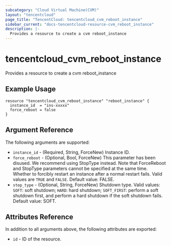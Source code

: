 ```yaml
---
subcategory: "Cloud Virtual Machine(CVM)"
layout: "tencentcloud"
page_title: "TencentCloud: tencentcloud_cvm_reboot_instance"
sidebar_current: "docs-tencentcloud-resource-cvm_reboot_instance"
description: |-
  Provides a resource to create a cvm reboot_instance
---
```


# tencentcloud_cvm_reboot_instance

Provides a resource to create a cvm reboot_instance

## Example Usage

```hcl
resource "tencentcloud_cvm_reboot_instance" "reboot_instance" {
  instance_id  = "ins-xxxxx"
  force_reboot = false
}
```

## Argument Reference

The following arguments are supported:

* `instance_id` - (Required, String, ForceNew) Instance ID.
* `force_reboot` - (Optional, Bool, ForceNew) This parameter has been disused. We recommend using StopType instead. Note that ForceReboot and StopType parameters cannot be specified at the same time. Whether to forcibly restart an instance after a normal restart fails. Valid values are `TRUE` and `FALSE`. Default value: FALSE.
* `stop_type` - (Optional, String, ForceNew) Shutdown type. Valid values: `SOFT`: soft shutdown; `HARD`: hard shutdown; `SOFT_FIRST`: perform a soft shutdown first, and perform a hard shutdown if the soft shutdown fails. Default value: SOFT.

## Attributes Reference

In addition to all arguments above, the following attributes are exported:

* `id` - ID of the resource.



